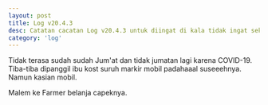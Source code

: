 ```yaml
---
layout: post
title: Log v20.4.3
desc: Catatan cacatan Log v20.4.3 untuk diingat di kala tidak ingat sekaligus sengaja tidak ingat agar kembali mengingat.
category: 'log'
---
```


Tidak terasa sudah sudah Jum'at dan tidak jumatan lagi karena COVID-19. Tiba-tiba dipanggil ibu kost suruh markir mobil padahaaal suseeehnya. Namun kasian mobil.

Malem ke Farmer belanja capeknya.
